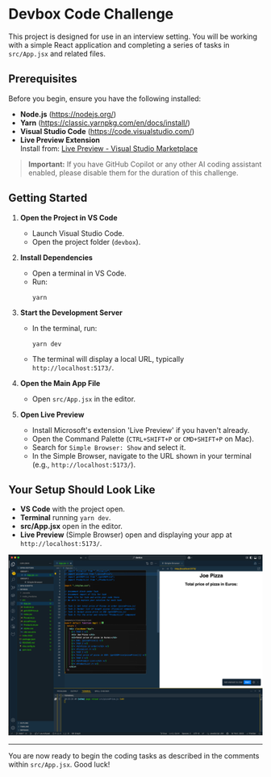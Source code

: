  # Devbox Code Challenge

This project is designed for use in an interview setting. You will be working with a simple React application and completing a series of tasks in `src/App.jsx` and related files.

## Prerequisites

Before you begin, ensure you have the following installed:

- **Node.js** (https://nodejs.org/)
- **Yarn** (https://classic.yarnpkg.com/en/docs/install/)
- **Visual Studio Code** (https://code.visualstudio.com/)
- **Live Preview Extension**  
   Install from: [Live Preview - Visual Studio Marketplace](https://marketplace.visualstudio.com/items?itemName=ms-vscode.live-server)

> **Important:** If you have GitHub Copilot or any other AI coding assistant enabled, please disable them for the duration of this challenge.

## Getting Started

1. **Open the Project in VS Code**
    - Launch Visual Studio Code.
    - Open the project folder (`devbox`).

2. **Install Dependencies**
    - Open a terminal in VS Code.
    - Run:
       ```
       yarn
       ```

3. **Start the Development Server**
    - In the terminal, run:
       ```
       yarn dev
       ```
    - The terminal will display a local URL, typically `http://localhost:5173/`.

4. **Open the Main App File**
    - Open `src/App.jsx` in the editor.

5. **Open Live Preview**
    - Install Microsoft's extension 'Live Preview' if you haven't already.
    - Open the Command Palette (`CTRL+SHIFT+P` or `CMD+SHIFT+P` on Mac).
    - Search for `Simple Browser: Show` and select it.
    - In the Simple Browser, navigate to the URL shown in your terminal (e.g., `http://localhost:5173/`).

## Your Setup Should Look Like

- **VS Code** with the project open.
- **Terminal** running `yarn dev`.
- **src/App.jsx** open in the editor.
- **Live Preview** (Simple Browser) open and displaying your app at `http://localhost:5173/`.

<img src="./resources/Screenshot.png" alt="VS Code Setup" width="800">

---

You are now ready to begin the coding tasks as described in the comments within `src/App.jsx`. Good luck!